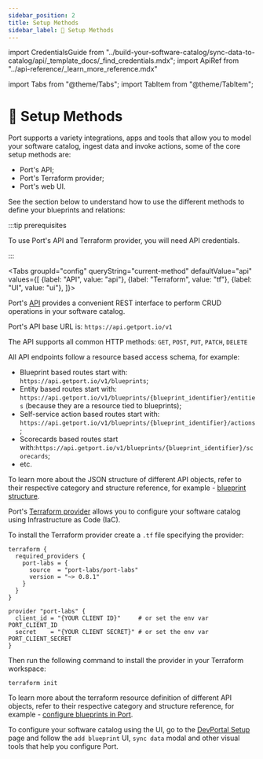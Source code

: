 ```yaml
---
sidebar_position: 2
title: Setup Methods
sidebar_label: 🔧 Setup Methods
---
```


import CredentialsGuide from "../build-your-software-catalog/sync-data-to-catalog/api/\_template_docs/\_find_credentials.mdx";
import ApiRef from "../api-reference/\_learn_more_reference.mdx"

import Tabs from "@theme/Tabs";
import TabItem from "@theme/TabItem";

# 🔧 Setup Methods

Port supports a variety integrations, apps and tools that allow you to model your software catalog, ingest data and invoke actions, some of the core setup methods are:

- Port's API;
- Port's Terraform provider;
- Port's web UI.

See the section below to understand how to use the different methods to define your blueprints and relations:

:::tip prerequisites

To use Port's API and Terraform provider, you will need API credentials.

<CredentialsGuide />
:::

<Tabs groupId="config" queryString="current-method" defaultValue="api" values={[
{label: "API", value: "api"},
{label: "Terraform", value: "tf"},
{label: "UI", value: "ui"},
]}>

<TabItem value="api">

Port's [API](../api-reference/api-reference.mdx) provides a convenient REST interface to perform CRUD operations in your software catalog.

Port's API base URL is: `https://api.getport.io/v1`

The API supports all common HTTP methods: `GET`, `POST`, `PUT`, `PATCH`, `DELETE`

All API endpoints follow a resource based access schema, for example:

- Blueprint based routes start with: `https://api.getport.io/v1/blueprints`;
- Entity based routes start with: `https://api.getport.io/v1/blueprints/{blueprint_identifier}/entities` (because they are a resource tied to blueprints);
- Self-service action based routes start with: `https://api.getport.io/v1/blueprints/{blueprint_identifier}/actions`;
- Scorecards based routes start with:`https://api.getport.io/v1/blueprints/{blueprint_identifier}/scorecards`;
- etc.

To learn more about the JSON structure of different API objects, refer to their respective category and structure reference, for example - [blueprint structure](../build-your-software-catalog/define-your-data-model/setup-blueprint/setup-blueprint.md#blueprint-structure).

<ApiRef />

</TabItem>

<TabItem value="tf">

Port's [Terraform provider](https://registry.terraform.io/providers/port-labs/port-labs/) allows you to configure your software catalog using Infrastructure as Code (IaC).

To install the Terraform provider create a `.tf` file specifying the provider:

```hcl showLineNumbers
terraform {
  required_providers {
    port-labs = {
      source  = "port-labs/port-labs"
      version = "~> 0.8.1"
    }
  }
}

provider "port-labs" {
  client_id = "{YOUR CLIENT ID}"     # or set the env var PORT_CLIENT_ID
  secret    = "{YOUR CLIENT SECRET}" # or set the env var PORT_CLIENT_SECRET
}
```

Then run the following command to install the provider in your Terraform workspace:

```shell showLineNumbers
terraform init
```

To learn more about the terraform resource definition of different API objects, refer to their respective category and structure reference, for example - [configure blueprints in Port](../build-your-software-catalog/define-your-data-model/setup-blueprint/setup-blueprint.md?definition=tf#configure-blueprints-in-port).

</TabItem>

<TabItem value="ui">

To configure your software catalog using the UI, go to the [DevPortal Setup](https://app.getport.io/dev-portal) page and follow the `add blueprint` UI, `sync data` modal and other visual tools that help you configure Port.

</TabItem>

</Tabs>
